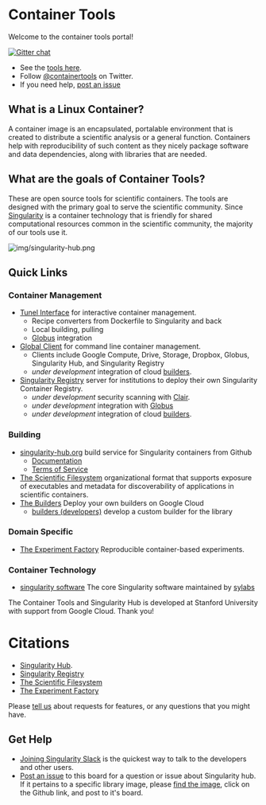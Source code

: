 # Container Tools

Welcome to the container tools portal! 

[![Gitter chat](https://badges.gitter.im/gitterHQ/gitter.png)](https://gitter.im/singularityhub/lobby)

 - See the [tools here](https://singularityhub.github.io).
 - Follow [@containertools](https://www.twitter.com/containertools) on Twitter.
 - If you need help, [post an issue](https://github.com/singularityhub/singularityhub.github.io/issues)


## What is a Linux Container?
A container image is an encapsulated, portalable environment that is created to distribute a scientific analysis or a general function. Containers help with reproducibility of such content as they nicely package software and data dependencies, along with libraries that are needed.

## What are the goals of Container Tools?
These are open source tools for scientific containers. The tools are designed with the primary
goal to serve the scientific community. Since [Singularity](https://singularityware.github.io) is 
a container technology that is friendly for shared computational resources common in the scientific community,
the majority of our tools use it. 

![img/singularity-hub.png](img/singularity-hub.png)

## Quick Links

### Container Management

 - [Tunel Interface](https://singularityhub.github.io/interface) for interactive container management.
   - Recipe converters from Dockerfile to Singularity and back
   - Local building, pulling
   - [Globus](https://singularityhub.github.io/interface/plugin-globus) integration 
 - [Global Client](https://singularityhub.github.io/sregistry-cli) for command line container management.
   - Clients include Google Compute, Drive, Storage, Dropbox, Globus, Singularity Hub, and Singularity Registry
   - *under development* integration of cloud [builders](https://singularityhub.github.io/sregistry-cli/client-google-compute).
 - [Singularity Registry](https://singularityhub.github.io/sregistry) server for institutions to deploy their own Singularity Container Registry.
   - *under development* security scanning with [Clair](https://github.com/coreos/clair).
   - *under development* integration with [Globus](https://www.globus.org)
   - *under development* integration of cloud [builders](https://singularityhub.github.io/sregistry-cli/client-google-compute).

### Building

 - [singularity-hub.org](https://www.singularity-hub.org) build service for Singularity containers from Github
   - [Documentation](https://github.com/singularityhub/singularityhub.github.io/wiki)
   - [Terms of Service](http://singularity-hub.org/terms)
 - [The Scientific Filesystem](https://sci-f.github.io) organizational format that supports exposure of executables and metadata for discoverability of applications in scientific containers.
 - [The Builders](https://singularityhub.github.io/sregistry-cli/client-google-compute) Deploy your own builders on Google Cloud
   - [builders (developers)](https://singularityhub.github.io/builders) develop a custom builder for the library

### Domain Specific

 - [The Experiment Factory](https://expfactory.github.io) Reproducible container-based experiments.


### Container Technology

- [singularity software](https://singularityware.github.io) The core Singularity software maintained by [sylabs](https://sylabs.io)


The Container Tools and Singularity Hub is developed at Stanford University with support from Google Cloud. Thank you!

# Citations

 - [Singularity Hub](http://journals.plos.org/plosone/article?id=10.1371/journal.pone.0188511).
 - [Singularity Registry](https://doi.org/10.21105/joss.00426)
 - [The Scientific Filesystem](https://doi.org/10.1093/gigascience/giy023)
 - [The Experiment Factory](https://doi.org/10.21105/joss.00521)


Please [tell us](https://www.github.com/singularityhub/singularityhub.github.io) about requests for features, or any questions that you might have.


## Get Help
- [Joining Singularity Slack](https://singularity-container.slack.com) is the quickest way to talk to the developers and other users.
- [Post an issue](https://www.github.com/singularityhub/singularityhub.github.io/issues) to this board for a question or issue about Singularity hub. If it pertains to a specific library image, please [find the image](https://singularity-hub.org/collections/library), click on the Github link, and post to it's board.

